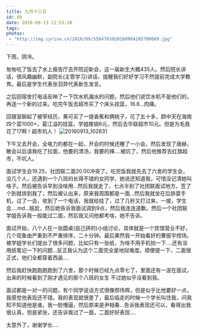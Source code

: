 ```yaml
---
title: 九月十三日
id: 08
date: 2016-09-13 12:53:10
tags:
photos:
 - "http://img.cyrise.cn/2016/09/5584765920160904205700069.jpg"
---
```


下雨，阴冷。

匆匆吃了饭去了水上报告厅去开院迎新会，这一届新生大概435人。然后院长讲话，很风趣幽默，副院长(主管学习)讲话，提醒我们好好学习不然提前完成大学教育。最后是学生代表张羽羿代表新生发言。

之后回宿舍打电话反映了一下饮水机漏水的问题，然后他们说饮水机不是他们的，再送一个新的过来。吃完午饭去超市买了个床头挂篮，16.8...肉痛。

回寝室聊起了被宰经历，黄可买了一提香蕉和俩桃子，花了五十多，顾中天在海南四个菜1000+，葛江溢的挂篮，学姐推销6元，然后去华联超市10元。但是为毛我花了17啊！超市坑人！
![20160913_102831](http://img.cyrise.cn/2016/09/20160913_102831.jpg)

下午又去开会，全电力的都在一起，开会的时候还睡了一小会。然后发现了唐赫，散会以后请我吃了拉面，他要的清汤，我要的辣....被坑了，然后他推荐去红旗超市，不坑人。

面试学生会19.25，社团联二面20.00冲突了。吃完饭我就先去了六舍的学生会，没几个人，还遇到一个八班的长得不错的女同学，她说还知道我，可惜没记清她叫啥子。然后被告诉早到没啥用...然后我就走了，七点半到了社团联面试地方。签了个到就排到我了，然后被认出来，原来我周围都是一面...然后我就坐在后排耍手机，过了一会，收到了一个电话，我就给挂了，过了几秒又打过来，一接，学生会....md...尴尬，然后她告诉我面试调到9点，然后我连连道歉。然后一个社团联学姐告诉我一般能过二面，然后我又问他都考啥，她不告诉。

面试开始，八个人在一张圆桌(自己拼的)小组讨论，具体就是一个宾馆营业不好，几个现象由严重到不严重排序，二十分钟。最后果然我一开始看好的曹振宇控场。被学姐学长们提出了很多问题，比如只有一张纸，为啥不用手机拍一下....还有没用纸笔记一下的问题...反正我认为这个二面完全是地狱难度。顺便提一下，二面很正式，他们全都穿着西装....

然后我赶快跑跑跑跑到了六舍，那个时候已经九点零七了，里面还有一波在面试，出来的时候看到了刚才遇见的那个八班的女生 不过她似乎没看到我。

面试都是一对一的问题，有个同学说话方式很像邢伟辉，但是似乎比他要好一点，我感觉他表现还不错。我的表现就很差了，最后临走的时候一个学长叫住我，问我知不知道他是谁。我一脸懵逼，然后原来是尹相春...告诉我表现还可以，看得出我很认真，但是紧张，还告诉我过了一面，二面好好表现....

太意外了，谢谢学长....
